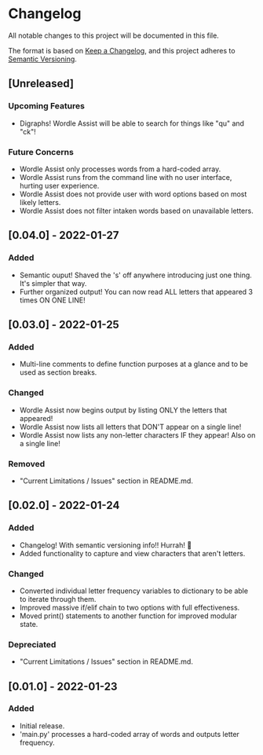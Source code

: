 # Changelog
All notable changes to this project will be documented in this file.

The format is based on [Keep a Changelog](https://keepachangelog.com/en/1.0.0/),
and this project adheres to [Semantic Versioning](https://semver.org/spec/v2.0.0.html).

## [Unreleased]
### Upcoming Features
- Digraphs! Wordle Assist will be able to search for things like "qu" and "ck"!

### Future Concerns
- Wordle Assist only processes words from a hard-coded array.
- Wordle Assist runs from the command line with no user interface, hurting user experience.
- Wordle Assist does not provide user with word options based on most likely letters.
- Wordle Assist does not filter intaken words based on unavailable letters.

## [0.04.0] - 2022-01-27
### Added
- Semantic ouput! Shaved the 's' off anywhere introducing just one thing. It's simpler that way.
- Further organized output! You can now read ALL letters that appeared 3 times ON ONE LINE!

## [0.03.0] - 2022-01-25
### Added
- Multi-line comments to define function purposes at a glance and to be used as section breaks.

### Changed
- Wordle Assist now begins output by listing ONLY the letters that appeared!
- Wordle Assist now lists all letters that DON'T appear on a single line!
- Wordle Assist now lists any non-letter characters IF they appear! Also on a single line!

### Removed
- "Current Limitations / Issues" section in README.md.

## [0.02.0] - 2022-01-24
### Added
- Changelog! With semantic versioning info!! Hurrah! 🥳
- Added functionality to capture and view characters that aren't letters.

### Changed
- Converted individual letter frequency variables to dictionary to be able to iterate through them.
- Improved massive if/elif chain to two options with full effectiveness.
- Moved print() statements to another function for improved modular state.

### Depreciated
- "Current Limitations / Issues" section in README.md.

## [0.01.0] - 2022-01-23
### Added
- Initial release.
- 'main.py' processes a hard-coded array of words and outputs letter frequency.
